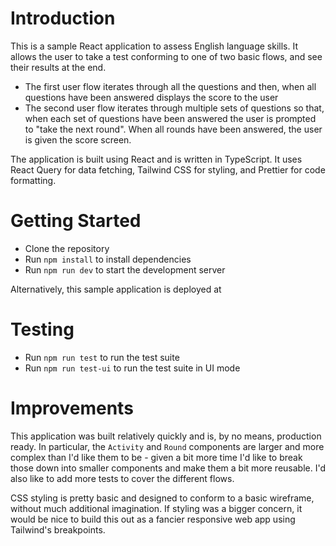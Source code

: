 # Introduction

This is a sample React application to assess English language skills. It allows the user to take a test conforming to one of two basic flows, and see their results at the end.

-   The first user flow iterates through all the questions and then, when all
    questions have been answered displays the score to the user
-   The second user flow iterates through multiple sets of questions so that, when
    each set of questions have been answered the user is prompted to &quot;take the
    next round&quot;. When all rounds have been answered, the user is given the score
    screen.

The application is built using React and is written in TypeScript. It uses React Query for data fetching,
Tailwind CSS for styling, and Prettier for code formatting.

# Getting Started

-   Clone the repository
-   Run `npm install` to install dependencies
-   Run `npm run dev` to start the development server

Alternatively, this sample application is deployed at

# Testing

-   Run `npm run test` to run the test suite
-   Run `npm run test-ui` to run the test suite in UI mode

# Improvements

This application was built relatively quickly and is, by no means, production ready. In particular, the `Activity` and `Round` components are larger and more complex than I'd like them to be - given a bit more time I'd like to break those down into smaller components and make them a bit more reusable. I'd also like to add more tests to cover the different flows.

CSS styling is pretty basic and designed to conform to a basic wireframe, without much additional imagination. If styling was a bigger concern, it would be nice to build this out as a fancier responsive web app using Tailwind's breakpoints.
